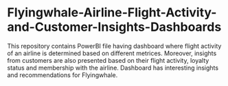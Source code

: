 # Flyingwhale-Airline-Flight-Activity-and-Customer-Insights-Dashboards
This repository contains PowerBI file having dashboard where flight activity of an airline is determined based on different metrices. Moreover, insights from customers are also presented based on their flight activity, loyalty status and membership with the airline. Dashboard has interesting insights and recommendations for Flyingwhale.
